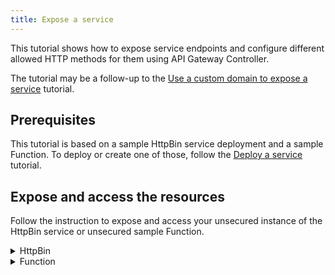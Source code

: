 ```yaml
---
title: Expose a service
---
```


This tutorial shows how to expose service endpoints and configure different allowed HTTP methods for them using API Gateway Controller.

The tutorial may be a follow-up to the [Use a custom domain to expose a service](./apix-01-own-domain.md) tutorial.

## Prerequisites

This tutorial is based on a sample HttpBin service deployment and a sample Function. To deploy or create one of those, follow the [Deploy a service](./apix-02-deploy-service.md) tutorial.

## Expose and access the resources

Follow the instruction to expose and access your unsecured instance of the HttpBin service or unsecured sample Function.

<div tabs>

  <details>
  <summary>
  HttpBin
  </summary>

1. Expose the instance of the HttpBin service by creating an API Rule CR in your Namespace. If you don't want to use your custom domain but a Kyma domain, use the following Kyma Gateway: `kyma-system/kyma-gateway`. Run:

   ```bash
   cat <<EOF | kubectl apply -f -
   apiVersion: gateway.kyma-project.io/v1alpha1
   kind: APIRule
   metadata:
     name: httpbin
     namespace: $NAMESPACE
   spec:
     service:
       host: httpbin.$DOMAIN
       name: httpbin
       port: 8000
     gateway: namespace-name/httpbin-gateway #The value corresponds to the Gateway CR you created.
     rules:
       - path: /.*
         methods: ["GET"]
         accessStrategies:
           - handler: noop
         mutators:
           - handler: noop
       - path: /post
         methods: ["POST"]
         accessStrategies:
           - handler: noop
         mutators:
           - handler: noop
   EOF
   ```

   >**NOTE:** If you are running Kyma on k3d, add `httpbin.kyma.local` to the entry with k3d IP in your system's `/etc/hosts` file.

2. Call the endpoint by sending a `GET` request to the HttpBin service:

   ```bash
   curl -ik -X GET https://httpbin.$DOMAIN/ip
   ```

3. Send a `POST` request to the HttpBin's `/post` endpoint:

   ```bash
   curl -ik -X POST https://httpbin.$DOMAIN/post -d "test data"
   ```

   These calls return the code `200` response.

  </details>

  <details>
  <summary>
  Function
  </summary>

1. Expose the sample Function by creating an API Rule CR in your Namespace. If you don't want to use your custom domain but a Kyma domain, use the following Kyma Gateway: `kyma-system/kyma-gateway`. Run:

   ```shell
   cat <<EOF | kubectl apply -f -
   apiVersion: gateway.kyma-project.io/v1alpha1
   kind: APIRule
   metadata:
     name: function
     namespace: $NAMESPACE
   spec:
     gateway: namespace-name/httpbin-gateway #The value corresponds to the Gateway CR you created. 
     service:
       name: function
       port: 80
       host: function-example.$DOMAIN
     rules:
       - path: /function
         methods: ["GET"]
         accessStrategies:
           - handler: noop
   EOF
   ```

   >**NOTE:** If you are running Kyma on k3d, add `httpbin.kyma.local` to the entry with k3d IP in your system's `/etc/hosts` file.

2. Send a `GET` request to the Function:

   ```shell
   curl -ik https://function-example.$DOMAIN/function
   ```

   This call returns the code `200` response.

  </details>
</div>
